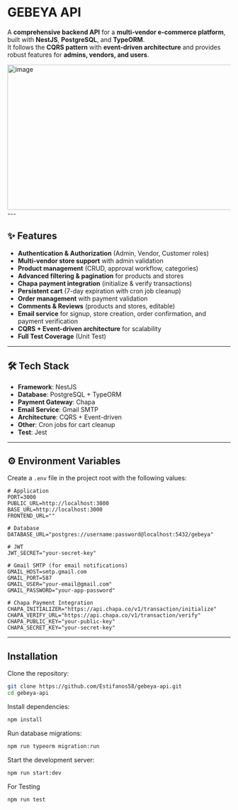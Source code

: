 # GEBEYA API

A **comprehensive backend API** for a **multi-vendor e-commerce platform**, built with **NestJS**, **PostgreSQL**, and **TypeORM**.  
It follows the **CQRS pattern** with **event-driven architecture** and provides robust features for **admins, vendors, and users**.  

<div>
  <img width="701" height="327" alt="image" src="https://github.com/user-attachments/assets/8c00fdeb-0ef3-4eff-a59b-eb903ed3419b" />

</div>
---

## ✨ Features

- **Authentication & Authorization** (Admin, Vendor, Customer roles)  
- **Multi-vendor store support** with admin validation  
- **Product management** (CRUD, approval workflow, categories)  
- **Advanced filtering & pagination** for products and stores  
- **Chapa payment integration** (initialize & verify transactions)  
- **Persistent cart** (7-day expiration with cron job cleanup)  
- **Order management** with payment validation  
- **Comments & Reviews** (products and stores, editable)  
- **Email service** for signup, store creation, order confirmation, and payment verification  
- **CQRS + Event-driven architecture** for scalability
- **Full Test Coverage** (Unit Test) 

---

## 🛠 Tech Stack

- **Framework**: NestJS  
- **Database**: PostgreSQL + TypeORM  
- **Payment Gateway**: Chapa  
- **Email Service**: Gmail SMTP  
- **Architecture**: CQRS + Event-driven  
- **Other**: Cron jobs for cart cleanup
- **Test**: Jest

---

## ⚙️ Environment Variables

Create a `.env` file in the project root with the following values:

```env
# Application
PORT=3000
PUBLIC_URL=http://localhost:3000
BASE_URL=http://localhost:3000
FRONTEND_URL=""

# Database
DATABASE_URL="postgres://username:password@localhost:5432/gebeya"

# JWT
JWT_SECRET="your-secret-key"

# Gmail SMTP (for email notifications)
GMAIL_HOST=smtp.gmail.com
GMAIL_PORT=587
GMAIL_USER="your-email@gmail.com"
GMAIL_PASSWORD="your-app-password"

# Chapa Payment Integration
CHAPA_INITIALIZER="https://api.chapa.co/v1/transaction/initialize"
CHAPA_VERIFY_URL="https://api.chapa.co/v1/transaction/verify"
CHAPA_PUBLIC_KEY="your-public-key"
CHAPA_SECRET_KEY="your-secret-key"
```
---

## Installation

Clone the repository:
```bash
git clone https://github.com/Estifanos58/gebeya-api.git
cd gebeya-api
```

Install dependencies:
```bash
npm install
```

Run database migrations:
```bash
npm run typeorm migration:run
```

Start the development server:
```bash
npm run start:dev
```

For Testing
```bash
npm run test
```


